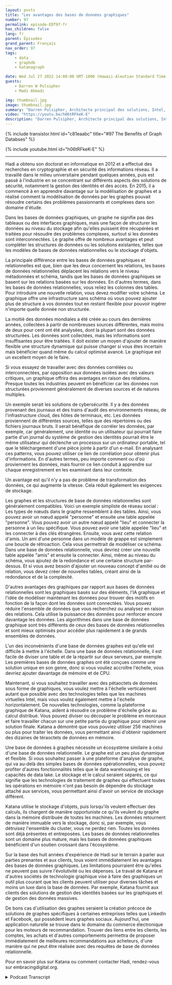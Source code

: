 ```yaml
---
layout: posts
title: "Les avantages des bases de données graphiques"
number: 97
permalink: episode-EDT97-fr
has_children: false
lang: fr
parent: Épisodes
grand_parent: Français
nav_order: 97
tags:
    - data
    - graphdb
    - katanagraph

date: Wed Jul 27 2022 14:00:00 GMT-1000 (Hawaii-Aleutian Standard Time)
guests:
    - Darren W Pulsipher
    - Madi Ahmadi

img: thumbnail.jpg
image: thumbnail.jpg
summary: "Darren Pulsipher, Architecte principal des solutions, Intel, et Dr. Hadi Ahmadi, Directeur de l'architecture des solutions chez Katana Graph, discutent des avantages des bases de données graphiques."
video: "https://youtu.be/h06tRFkeK-E"
description: "Darren Pulsipher, Architecte principal des solutions, Intel, et Dr. Hadi Ahmadi, Directeur de l'architecture des solutions chez Katana Graph, discutent des avantages des bases de données graphiques."
---
```


<div>
{% include transistor.html id="c81eaabc" title="#97 The Benefits of Graph Databses" %}

{% include youtube.html id="h06tRFkeK-E" %}
</div>

---

Hadi a obtenu son doctorat en informatique en 2012 et a effectué des recherches en cryptographie et en sécurité des informations réseau. Il a travaillé dans le milieu universitaire pendant quelques années, puis est passé à l'industrie en se concentrant sur différents aspects des solutions de sécurité, notamment la gestion des identités et des accès. En 2015, il a commencé à en apprendre davantage sur la modélisation de graphes et a réalisé comment la modélisation de données par les graphes pouvait résoudre certains des problèmes passionnants et complexes dans son domaine d'étude.

Dans les bases de données graphiques, un graphe ne signifie pas des tableaux ou des interfaces graphiques, mais une façon de structurer les données au niveau du stockage afin qu'elles puissent être récupérées et traitées pour résoudre des problèmes complexes, surtout si les données sont interconnectées. Le graphe offre de nombreux avantages et peut compléter les structures de données ou les solutions existantes, telles que les modèles de bases de données relationnelles ou le stockage d'objets.

La principale différence entre les bases de données graphiques et relationnelles est que, bien que les deux concernent les relations, les bases de données relationnelles déplacent les relations vers le niveau métadonnées et schéma, tandis que les bases de données graphiques se basent sur les relations basées sur les données. En d'autres termes, dans les bases de données relationnelles, vous reliez les colonnes des tables. Pour introduire une nouvelle relation, vous devez modifier votre schéma. Le graphique offre une infrastructure sans schéma où vous pouvez ajouter plus de structure à vos données tout en restant flexible pour pouvoir ingérer n'importe quelle donnée non structurée.

La moitié des données mondiales a été créée au cours des dernières années, collectées à partir de nombreuses sources différentes, mais moins de deux pour cent ont été analysées, dont la plupart sont des données structurées. Les données sont collectées, mais les informations sont insuffisantes pour être traitées. Il doit exister un moyen d'ajouter de manière flexible une structure dynamique qui puisse changer si vous êtes incertain mais bénéficier quand même du calcul optimisé avancé. Le graphique est un excellent moyen de le faire.

Si vous essayez de travailler avec des données corrélées ou interconnectées, par opposition aux données isolées avec des valeurs critiques, un graphique offrira des avantages en raison des relations. Presque toutes les industries peuvent en bénéficier car les données non structurées proviennent généralement de diverses sources et de natures multiples.

Un exemple serait les solutions de cybersécurité. Il y a des données provenant des journaux et des trains d'audit des environnements réseau, de l'infrastructure cloud, des hôtes de terminaux, etc. Les données proviennent de différentes sources, telles que des répertoires ou des fichiers journaux bruts. Il serait bénéfique de corréler les données, par exemple, car généralement, une identité ou un utilisateur qui pourrait faire partie d'un journal du système de gestion des identités pourrait être le même utilisateur qui déclenche un processus sur un ordinateur portable, tel que le téléchargement d'une pièce jointe à partir d'un e-mail. En analysant ces patterns, vous pouvez utiliser ce lien de corrélation pour obtenir plus d'informations. En d'autres termes, peu importe comment ou d'où proviennent les données, mais fournir ce lien conduit à apprendre sur chaque enregistrement en les examinant dans leur contexte.

Un avantage est qu'il n'y a pas de problème de transformation des données, ce qui augmente la vitesse. Cela réduit également les exigences de stockage.

Les graphes et les structures de base de données relationnelles sont généralement compatibles. Voici un exemple simpliste de réseau social : Les types de nœuds dans le graphe ressemblent à des tables. Ainsi, vous pouvez avoir un nœud appelé "personne" et ensuite une table appelée "personne". Vous pouvez avoir un autre nœud appelé "lieu" et connecter la personne à un lieu spécifique. Vous pouvez avoir une table appelée "lieu" et les connecter à des clés étrangères. Ensuite, vous avez cette relation d'amis. Un ami d'une personne dans un modèle de grappe est simplement une boucle de rétroaction. Cela vous permettrait de modéliser ce schéma. Dans une base de données relationnelle, vous devriez créer une nouvelle table appelée "amis" et ensuite la connecter. Ainsi, même au niveau du schéma, vous ajoutez de la redondance et une certaine structure par-dessus. Et si vous avez besoin d'ajouter un nouveau concept d'amitié ou de relation, vous devez créer de nouvelles tables, créant ainsi de la redondance et de la complexité.

D'autres avantages des graphiques par rapport aux bases de données relationnelles sont les graphiques basés sur des éléments, l'IA graphique et l'idée de modéliser maintenant les données pour trouver des motifs en fonction de la façon dont les données sont connectées. Vous pouvez réduire l'ensemble de données que vous recherchez ou analysez en raison des relations. Cela utilise la puissance des données pour renforcer encore davantage les données. Les algorithmes dans une base de données graphique sont très différents de ceux des bases de données relationnelles et sont mieux optimisés pour accéder plus rapidement à de grands ensembles de données.

L'un des inconvénients d'une base de données graphes est qu'elle est difficile à mettre à l'échelle. Dans une base de données relationnelle, il est facile de diviser une table et de la répartir sur deux serveurs, par exemple. Les premières bases de données graphes ont été conçues comme une solution unique en son genre, donc si vous vouliez accroître l'échelle, vous devriez ajouter davantage de mémoire et de CPU.

Maintenant, si vous souhaitez travailler avec des pétaoctets de données sous forme de graphiques, vous voulez mettre à l'échelle verticalement autant que possible avec des technologies telles que les machines virtuelles Intel, mais vous voulez également mettre à l'échelle horizontalement. De nouvelles technologies, comme la plateforme graphique de Katana, aident à résoudre ce problème d'échelle grâce au calcul distribué. Vous pouvez diviser ou découper le problème en morceaux et faire travailler chacun sur une petite partie du graphique pour obtenir une solution finale. Katana a démontré que vous pouviez utiliser 256 machines ou plus pour traiter les données, vous permettant ainsi d'obtenir rapidement des dizaines de téraoctets de données en mémoire.

Une base de données à graphes nécessite un écosystème similaire à celui d'une base de données relationnelle. Le graphe est un peu plus dynamique et flexible. Si vous souhaitez passer à une plateforme d'analyse de graphe, qui va au-delà des simples bases de données opérationnelles, vous pouvez profiter d'autres fonctionnalités telles que le data warehousing et les capacités de data lake. Le stockage et le calcul seraient séparés, ce qui signifie que les technologies de traitement de graphes qui effectuent toutes les opérations en mémoire n'ont pas besoin de dépendre du stockage attaché aux services, vous permettant ainsi d'avoir un service de stockage différent.

Katana utilise le stockage d'objets, puis lorsqu'ils veulent effectuer des calculs, ils chargent de manière opportuniste ce qu'ils veulent du graphe dans la mémoire distribuée de toutes les machines. Les données retournent de manière immuable vers le stockage, donc si, par exemple, vous détruisez l'ensemble du cluster, vous ne perdez rien. Toutes les données sont déjà présentes et entreposées. Les bases de données relationnelles sont un domaine plus mature, mais les bases de données graphiques bénéficient d'un soutien croissant dans l'écosystème.

Sur la base des huit années d'expérience de Hadi sur le terrain à parler aux parties prenantes et aux clients, tous voient immédiatement les avantages des bases de données graphiques. Les limitations pourraient être qu'elles ne peuvent pas suivre l'évolutivité ou les dépenses. Le travail de Katana et d'autres sociétés de technologie graphique vise à faire des graphiques un outil plus courant que les clients peuvent utiliser pour diverses tâches et moins un luxe dans la base de données. Par exemple, Katana fournit aux clients des solutions de gestion des identités basées sur les graphiques et de gestion des données massives.

De bons cas d'utilisation des graphes seraient la création précoce de solutions de graphes spécifiques à certaines entreprises telles que LinkedIn et Facebook, qui possèdent leurs graphes sociaux. Aujourd'hui, une application naturelle se trouve dans le domaine du commerce électronique pour les moteurs de recommandation. Trouver des liens entre les clients, les comptes, les achats et d'autres comportements permettra de proposer immédiatement de meilleures recommandations aux acheteurs, d'une manière qui ne peut être réalisée avec des requêtes de base de données relationnelle.

Pour en savoir plus sur Katana ou comment contacter Hadi, rendez-vous sur embracingdigital.org.



<details>
<summary> Podcast Transcript </summary>

<p></p>

</details>
